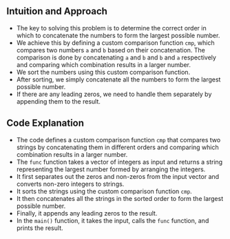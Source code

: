 ## Intuition and Approach

- The key to solving this problem is to determine the correct order in which to concatenate the numbers to form the largest possible number.
- We achieve this by defining a custom comparison function `cmp`, which compares two numbers `a` and `b` based on their concatenation. The comparison is done by concatenating `a` and `b` and `b` and `a` respectively and comparing which combination results in a larger number.
- We sort the numbers using this custom comparison function.
- After sorting, we simply concatenate all the numbers to form the largest possible number.
- If there are any leading zeros, we need to handle them separately by appending them to the result.

## Code Explanation

- The code defines a custom comparison function `cmp` that compares two strings by concatenating them in different orders and comparing which combination results in a larger number.
- The `func` function takes a vector of integers as input and returns a string representing the largest number formed by arranging the integers.
- It first separates out the zeros and non-zeros from the input vector and converts non-zero integers to strings.
- It sorts the strings using the custom comparison function `cmp`.
- It then concatenates all the strings in the sorted order to form the largest possible number.
- Finally, it appends any leading zeros to the result.
- In the `main()` function, it takes the input, calls the `func` function, and prints the result.
